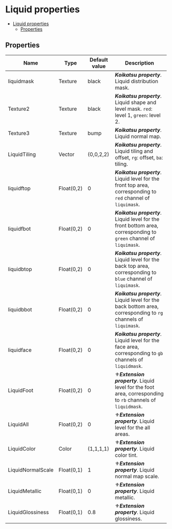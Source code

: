 # Liquid properties

- [Liquid properties](#liquid-properties)
  - [Properties](#properties)

## Properties
| Name              | Type       | Default value | Description                                                                                                       |
| ----------------- | ---------- | ------------- | ----------------------------------------------------------------------------------------------------------------- |
| liquidmask        | Texture    | black         | ***Koikatsu property***. Liquid distribution mask.                                                                |
| Texture2          | Texture    | black         | ***Koikatsu property***. Liquid shape and level mask. `red`: level 1, `green`: level 2.                           |
| Texture3          | Texture    | bump          | ***Koikatsu property***. Liquid normal map.                                                                       |
| LiquidTiling      | Vector     | (0,0,2,2)     | ***Koikatsu property***. Liquid tiling and offset, `rg`: offset, `ba`: tiling.                                    |
| liquidftop        | Float(0,2) | 0             | ***Koikatsu property***. Liquid level for the front top area, corresponding to `red` channel of `liquimask`.      |
| liquidfbot        | Float(0,2) | 0             | ***Koikatsu property***. Liquid level for the front bottom area, corresponding to `green` channel of `liquimask`. |
| liquidbtop        | Float(0,2) | 0             | ***Koikatsu property***. Liquid level for the back top area, corresponding to `blue` channel of `liquimask`.      |
| liquidbbot        | Float(0,2) | 0             | ***Koikatsu property***. Liquid level for the back bottom area, corresponding to `rg` channels of `liquimask`.    |
| liquidface        | Float(0,2) | 0             | ***Koikatsu property***. Liquid level for the face area, corresponding to `gb` channels of `liquidmask`.          |
| LiquidFoot        | Float(0,2) | 0             | ⚜️***Extension property***. Liquid level for the foot area, corresponding to `rb` channels of `liquidmask`.        |
| LiquidAll         | Float(0,2) | 0             | ⚜️***Extension property***. Liquid level for the all areas.                                                        |
| LiquidColor       | Color      | (1,1,1,1)     | ⚜️***Extension property***. Liquid color tint.                                                                     |
| LiquidNormalScale | Float(0,1) | 1             | ⚜️***Extension property***. Liquid normal map scale.                                                               |
| LiquidMetallic    | Float(0,1) | 0             | ⚜️***Extension property***. Liquid metallic.                                                                       |
| LiquidGlossiness  | Float(0,1) | 0.8           | ⚜️***Extension property***. Liquid glossiness.                                                                     |